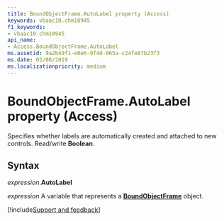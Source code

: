 ```yaml
---
title: BoundObjectFrame.AutoLabel property (Access)
keywords: vbaac10.chm10945
f1_keywords:
- vbaac10.chm10945
api_name:
- Access.BoundObjectFrame.AutoLabel
ms.assetid: 9a2b49f1-e0e6-9f4d-065a-c24fe07b23f3
ms.date: 02/08/2019
ms.localizationpriority: medium
---
```



# BoundObjectFrame.AutoLabel property (Access)

Specifies whether labels are automatically created and attached to new controls. Read/write **Boolean**.


## Syntax

_expression_.**AutoLabel**

_expression_ A variable that represents a **[BoundObjectFrame](Access.BoundObjectFrame.md)** object.




[!include[Support and feedback](~/includes/feedback-boilerplate.md)]